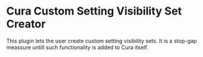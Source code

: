 # Cura Custom Setting Visibility Set Creator

This plugin lets the user create custom setting visibility sets. It is a stop-gap meassure untill such functionality is added to Cura itself.